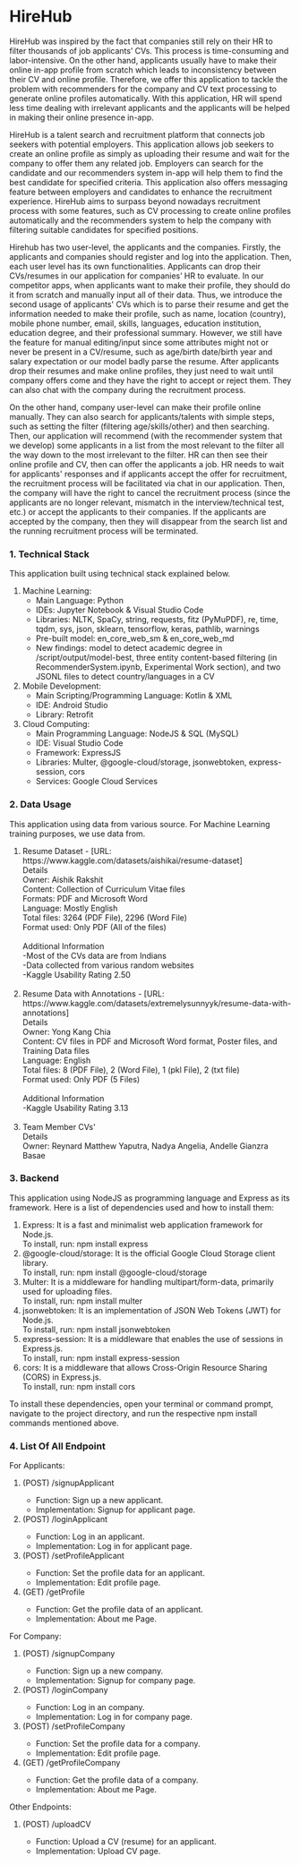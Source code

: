 # HireHub
HireHub was inspired by the fact that companies still rely on their HR to filter thousands of job applicants’ CVs. This process is time-consuming and labor-intensive. On the other hand, applicants usually have to make their online in-app profile from scratch which leads to inconsistency between their CV and online profile. Therefore, we offer this application to tackle the problem with recommenders for the company and CV text processing to generate online profiles automatically. With this application, HR will spend less time dealing with irrelevant applicants and the applicants will be helped in making their online presence in-app.

HireHub is a talent search and recruitment platform that connects job seekers with potential employers. This application allows job seekers to create an online profile as simply as uploading their resume and wait for the company to offer them any related job. Employers can search for the candidate and our recommenders system in-app will help them to find the best candidate for specified criteria. This application also offers messaging feature between employers and candidates to enhance the recruitment experience. HireHub aims to surpass beyond nowadays recruitment process with some features, such as CV processing to create online profiles automatically and the recommenders system to help the company with filtering suitable candidates for specified positions.

Hirehub has two user-level, the applicants and the companies. Firstly, the applicants and companies should register and log into the application. Then, each user level has its own functionalities. Applicants can drop their CVs/resumes in our application for companies’ HR to evaluate. In our competitor apps, when applicants want to make their profile, they should do it from scratch and manually input all of their data. Thus, we introduce the second usage of applicants' CVs which is to parse their resume and get the information needed to make their profile, such as name, location (country), mobile phone number, email, skills, languages, education institution, education degree, and their professional summary. However, we still have the feature for manual editing/input since some attributes might not or never be present in a CV/resume, such as age/birth date/birth year and salary expectation or our model badly parse the resume. After applicants drop their resumes and make online profiles, they just need to wait until company offers come and they have the right to accept or reject them. They can also chat with the company during the recruitment process.

On the other hand, company user-level can make their profile online manually. They can also search for applicants/talents with simple steps, such as setting the filter (filtering age/skills/other) and then searching. Then, our application will recommend (with the recommender system that we develop) some applicants in a list from the most relevant to the filter all the way down to the most irrelevant to the filter. HR can then see their online profile and CV, then can offer the applicants a job. HR needs to wait for applicants' responses and if applicants accept the offer for recruitment, the recruitment process will be facilitated via chat in our application. Then, the company will have the right to cancel the recruitment process (since the applicants are no longer relevant, mismatch in the interview/technical test, etc.) or accept the applicants to their companies. If the applicants are accepted by the company, then they will disappear from the search list and the running recruitment process will be terminated.

### 1. Technical Stack
This application built using technical stack explained below.
<ol>
  <li> Machine Learning: 
    <ul>
      <li> Main Language: Python </li>
      <li> IDEs: Jupyter Notebook & Visual Studio Code </li>
      <li> Libraries: NLTK, SpaCy, string, requests, fitz (PyMuPDF), re, time, tqdm, sys, json, sklearn, tensorflow, keras, pathlib, warnings </li>
      <li> Pre-built model: en_core_web_sm & en_core_web_md </li>
      <li> New findings: model to detect academic degree in /script/output/model-best, three entity content-based filtering (in RecommenderSystem.ipynb, Experimental Work section), and two JSONL files to detect country/languages in a CV </li>
    </ul>
  </li>
  <li> Mobile Development: 
    <ul>
      <li> Main Scripting/Programming Language: Kotlin & XML </li>
      <li> IDE: Android Studio </li>
      <li> Library: Retrofit </li>
    </ul>
  </li>
  <li> Cloud Computing: 
    <ul>
      <li> Main Programming Language: NodeJS & SQL (MySQL) </li>
      <li> IDE: Visual Studio Code </li>
      <li> Framework: ExpressJS </li>
      <li> Libraries: Multer, @google-cloud/storage, jsonwebtoken, express-session, cors</li>
      <li> Services: Google Cloud Services </li>
    </ul>
  </li>
</ol>

### 2. Data Usage
This application using data from various source. 
For Machine Learning training purposes, we use data from.
<ol>
  <li>Resume Dataset - [URL: https://www.kaggle.com/datasets/aishikai/resume-dataset]</li>
  Details <br/>
  Owner: Aishik Rakshit <br/>
  Content: Collection of Curriculum Vitae files <br/>
  Formats: PDF and Microsoft Word <br/>
  Language: Mostly English <br/>
  Total files: 3264 (PDF File), 2296 (Word File) <br/>
  Format used: Only PDF (All of the files) <br/>
  <br/>
  Additional Information <br/>
  -Most of the CVs data are from Indians <br/>
  -Data collected from various random websites <br/>
  -Kaggle Usability Rating 2.50 <br/>
  <br/>
  <li>Resume Data with Annotations - [URL: https://www.kaggle.com/datasets/extremelysunnyyk/resume-data-with-annotations]</li>
  Details <br/>
  Owner: Yong Kang Chia <br/>
  Content: CV files in PDF and Microsoft Word format, Poster files, and Training Data files <br/>
  Language: English <br/>
  Total files: 8 (PDF File), 2 (Word File), 1 (pkl File), 2 (txt file) <br/>
  Format used: Only PDF (5 Files) <br/>
  <br/>
  Additional Information <br/>
  -Kaggle Usability Rating 3.13 <br/>
  <br/>
  <li>Team Member CVs'</li>
  Details <br/>
  Owner: Reynard Matthew Yaputra, Nadya Angelia, Andelle Gianzra Basae
</ol>


### 3. Backend
This application using NodeJS as programming language and Express as its framework.
Here is a list of dependencies used and how to install them:
<ol>
  <li>Express: It is a fast and minimalist web application framework for Node.js. </li>
To install, run: npm install express <br/>
  
  <li>@google-cloud/storage: It is the official Google Cloud Storage client library.</li>
To install, run: npm install @google-cloud/storage <br/>
  
  <li>Multer: It is a middleware for handling multipart/form-data, primarily used for uploading files.</li>
To install, run: npm install multer <br/>

  <li>jsonwebtoken: It is an implementation of JSON Web Tokens (JWT) for Node.js.</li>
To install, run: npm install jsonwebtoken<br/>
  
  <li>express-session: It is a middleware that enables the use of sessions in Express.js.</li>
To install, run: npm install express-session<br/>
  
  <li>cors: It is a middleware that allows Cross-Origin Resource Sharing (CORS) in Express.js.</li>
To install, run: npm install cors<br/>
  </ol>
  
To install these dependencies, open your terminal or command prompt, navigate to the project directory, and run the respective npm install commands mentioned above.

### 4. List Of All Endpoint
For Applicants:
<ol>
    <li>(POST) /signupApplicant </li>
        <ul>
            <li> Function: Sign up a new applicant.</li>
            <li> Implementation: Signup for applicant page.</li>
        </ul>
    <li>(POST) /loginApplicant </li>
        <ul>
            <li> Function: Log in an applicant.</li>
            <li> Implementation: Log in for applicant page.</li>
        </ul>
    <li>(POST) /setProfileApplicant </li>
        <ul>
            <li> Function: Set the profile data for an applicant.</li>
            <li> Implementation: Edit profile page.</li>
        </ul>
    <li>(GET) /getProfile  </li>
        <ul>
            <li> Function: Get the profile data of an applicant.</li>
            <li> Implementation: About me Page.</li>
        </ul>
</ol>
      

For Company:
<ol>
    <li>(POST) /signupCompany </li>
        <ul>
            <li> Function: Sign up a new company.</li>
            <li> Implementation: Signup for company page.</li>
        </ul>
    <li>(POST) /loginCompany </li>
        <ul>
            <li> Function: Log in an company.</li>
            <li> Implementation: Log in for company page.</li>
        </ul>
    <li>(POST) /setProfileCompany </li>
        <ul>
            <li> Function: Set the profile data for a company.</li>
            <li> Implementation: Edit profile page.</li>
        </ul>
    <li>(GET) /getProfileCompany  </li>
        <ul>
            <li> Function: Get the profile data of a company.</li>
            <li> Implementation: About me Page.</li>
        </ul>
</ol>

Other Endpoints:
<ol>
    <li>(POST) /uploadCV </li>
        <ul>
            <li> Function: Upload a CV (resume) for an applicant. </li>
            <li> Implementation: Upload CV page. </li>
        </ul>
</ol>
  
